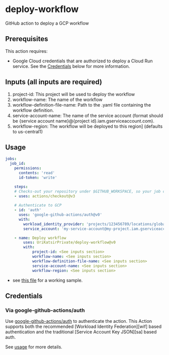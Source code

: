 # deploy-workflow
GitHub action to deploy a GCP workflow

## Prerequisites
This action requires:
- Google Cloud credentials that are authorized to deploy a Cloud Run service.
  See the [Credentials](#credentials) below for more information.



## Inputs (all inputs are required)
1. project-id: This project will be used to deploy the workflow
2. workflow-name: The name of the workflow
3. workflow-definition-file-name: Path to the .yaml file containing the workflow definition.
4. service-account-name: The name of the service account (format should be {service account name}@{project id}.iam.gserviceaccount.com).
5. workflow-region: The workflow will be deployed to this region] (defaults to us-central1)

## Usage

```yaml
jobs:
  job_id:
    permissions:
      contents: 'read'
      id-token: 'write'

    steps:
    # Checks-out your repository under $GITHUB_WORKSPACE, so your job can access it
    - uses: actions/checkout@v3
    
    # Authenticate to GCP
    - id: 'auth'
      uses: 'google-github-actions/auth@v0'
      with:
        workload_identity_provider: 'projects/123456789/locations/global/workloadIdentityPools/my-pool/providers/my-provider'
        service_account: 'my-service-account@my-project.iam.gserviceaccount.com'

    - name: Deploy workflow
        uses: UriKatsirPrivate/deploy-workflow@v0
        with:
            project-id: <See inputs section>
            workflow-name: <See inputs section>
            workflow-definition-file-name: <See inputs section>
            service-account-name: <See inputs section>
            workflow-region: <See inputs section>
```
* see [this file](https://github.com/UriKatsirPrivate/deploy-gcp-workflow/blob/main/.github/workflows/deploy-workflow.yml) for a working sample.

## Credentials

### Via google-github-actions/auth

Use [google-github-actions/auth](https://github.com/google-github-actions/auth) to authenticate the action. This Action supports both the recommended [Workload Identity Federation][wif] based authentication and the traditional [Service Account Key JSON][sa] based auth.

See [usage](https://github.com/google-github-actions/auth#usage) for more details.